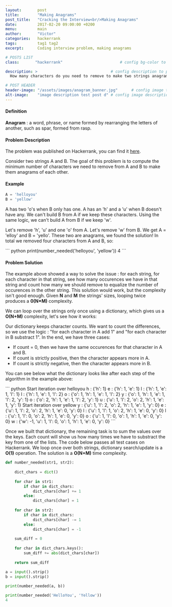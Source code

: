 ```yaml
---
layout:       post
title:        "Making Anagrams"
post_title:	  "Cracking the Interview<br/>Making Anagrams"
date:         2017-02-20 09:00:00 +0200
menu:		  main
author:       "Victor"
categories:   hackerrank
tags:         tag1 tag2
excerpt:      Coding interview problem, making anagrams

# POSTS LIST
class:       "hackerrank"                         # config bg-color to post list card (1..6)

description: >                                # config description to post list card
  How many characters do you need to remove to make two strings anagrams of each other? Solution using a dictionary.

# POST HEADER
header-image: "/assets/images/anagram_banner.jpg"      # config image to post header
alt-image:    "image description test post d" # config image description to alt att.
---
```

<h4>Definition</h4>

<p><b>Anagram</b> : a word, phrase, or name formed by rearranging the letters of another, such as spar, formed from rasp.</p>

<h4>Problem Description</h4>

<p>The problem was published on Hackerrank, you can find it <a href="https://www.hackerrank.com/challenges/ctci-making-anagrams">here</a>.</p>
<p>Consider two strings A and B. The goal of this problem is to compute the minimum number of characters we need to remove from A and B to make them anagrams of each other.</p>

<h4>Example</h4>

``` python
A = 'helloyou' 
B = 'yellow'
```
<p>A has two 'o's when B only has one. A has an 'h' and a 'u' when B doesn't have any. We can't build B from A if we keep these characters. Using the same logic, we can't build A from B if we keep 'w'.</p>
<p>Let's remove 'h', 'u' and one 'o' from A. Let's remove 'w' from B. We get A = 'elloy' and B = 'yello'. These two are anagrams, we found the solution! In total we removed four characters from A and B, so: </p>
``` python
print(number_needed('helloyou', 'yellow'))
4
```

<h4>Problem Solution</h4>
<p>The example above showed a way to solve the issue : for each string, for each character in that string, see how many occurences we have in that string and count how many we should remove to equalize the number of occurences in the other string. This solution would work, but the complexity isn't good enough. Given <b>N</b> and <b>M</b> the strings' sizes, looping twice produces a <b>0(N*M)</b> complexity.</p>
<p>We can loop over the strings only once using a dictionary, which gives us a <b>O(N+M)</b> complexity, let's see how it works:</p>
<p>Our dictionary keeps character counts. We want to count the differences, so we use the logic : "for each character in A add 1" and "for each character in B substract 1". In the end, we have three cases:</p>
<ul>
<li>If count = 0, then we have the same occurences for that character in A and B.</li>
<li>If count is strictly positive, then the character appears more in A.</li>
<li>If count is strictly negative, then the character appears more in B.</li>
</ul>

<p>You can see below what the dictionary looks like after each step of the algorithm in the example above:</p>
``` python
Start iteration over helloyou
h : {'h': 1}
e : {'h': 1, 'e': 1}
l : {'h': 1, 'e': 1, 'l': 1}
l : {'h': 1, 'e': 1, 'l': 2}
o : {'o': 1, 'h': 1, 'e': 1, 'l': 2}
y : {'o': 1, 'h': 1, 'e': 1, 'l': 2, 'y': 1}
o : {'o': 2, 'h': 1, 'e': 1, 'l': 2, 'y': 1}
u : {'u': 1, 'l': 2, 'o': 2, 'h': 1, 'e': 1, 'y': 1}
Start iteration over yellow
y : {'u': 1, 'l': 2, 'o': 2, 'h': 1, 'e': 1, 'y': 0}
e : {'u': 1, 'l': 2, 'o': 2, 'h': 1, 'e': 0, 'y': 0}
l : {'u': 1, 'l': 1, 'o': 2, 'h': 1, 'e': 0, 'y': 0}
l : {'u': 1, 'l': 0, 'o': 2, 'h': 1, 'e': 0, 'y': 0}
o : {'u': 1, 'l': 0, 'o': 1, 'h': 1, 'e': 0, 'y': 0}
w : {'w': -1, 'u': 1, 'l': 0, 'o': 1, 'h': 1, 'e': 0, 'y': 0}
```
<p>Once we built that dictionary, the remaining task is to sum the values over the keys. Each count will show us how many times we have to substract the key from one of the lists. The code below passes all test cases on Hackerrank. We loop once over both strings, dictionary search/update is a <b>O(1)</b> operation. The solution is a <b>O(N+M)</b> time complexity.</p>


``` python
def number_needed(str1, str2):
    
    dict_chars = dict()
    
    for char in str1:
        if char in dict_chars:
            dict_chars[char] += 1
        else:
            dict_chars[char] = 1
    
    for char in str2:
        if char in dict_chars:
            dict_chars[char] -= 1
        else:
            dict_chars[char] = -1
    
    sum_diff = 0
    
    for char in dict_chars.keys():
        sum_diff += abs(dict_chars[char])
        
    return sum_diff
    
a = input().strip()
b = input().strip()

print(number_needed(a, b))

```
``` python
print(number_needed('HelloYou', 'Yellow'))
4
```

